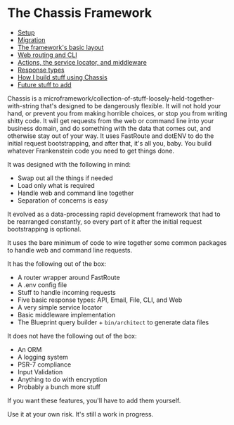# The Chassis Framework

* [Setup](https://github.com/sypherlev/php-chassis-framework/blob/master/docs/Setup.md)
* [Migration](https://github.com/sypherlev/php-chassis-framework/blob/master/docs/Migration.md)
* [The framework's basic layout](https://github.com/sypherlev/php-chassis-framework/blob/master/docs/FrameworkBits.md)
* [Web routing and CLI](https://github.com/sypherlev/php-chassis-framework/blob/master/docs/Routing.md)
* [Actions, the service locator, and middleware](https://github.com/sypherlev/php-chassis-framework/blob/master/docs/Actions.md)
* [Response types](https://github.com/sypherlev/php-chassis-framework/blob/master/docs/Responses.md)
* [How I build stuff using Chassis](https://github.com/sypherlev/php-chassis-framework/blob/master/docs/MyLayout.md)
* [Future stuff to add](https://github.com/sypherlev/php-chassis-framework/blob/master/docs/Future.md)

Chassis is a microframework/collection-of-stuff-loosely-held-together-with-string that's designed to be dangerously flexible. It will not hold your hand, or prevent you from making horrible choices, or stop you from writing shitty code. It will get requests from the web or command line into your business domain, and do something with the data that comes out, and otherwise stay out of your way. It uses FastRoute and dotENV to do the initial request bootstrapping, and after that, it's all you, baby. You build whatever Frankenstein code you need to get things done. 

It was designed with the following in mind:
* Swap out all the things if needed
* Load only what is required
* Handle web and command line together
* Separation of concerns is easy

It evolved as a data-processing rapid development framework that had to be rearranged constantly, so every part of it after the initial request bootstrapping is optional.

It uses the bare minimum of code to wire together some common packages to handle web and command line requests.

It has the following out of the box:

* A router wrapper around FastRoute
* A .env config file
* Stuff to handle incoming requests
* Five basic response types: API, Email, File, CLI, and Web
* A very simple service locator
* Basic middleware implementation
* The Blueprint query builder + `bin/architect` to generate data files

It does not have the following out of the box:

* An ORM
* A logging system
* PSR-7 compliance
* Input Validation
* Anything to do with encryption
* Probably a bunch more stuff

If you want these features, you'll have to add them yourself.

Use it at your own risk. It's still a work in progress.